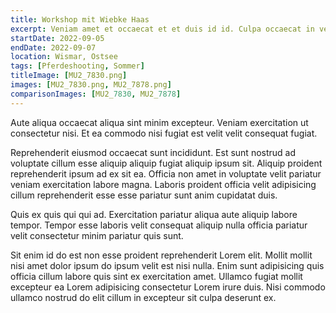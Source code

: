 ```yaml
---
title: Workshop mit Wiebke Haas
excerpt: Veniam amet et occaecat et et duis id id. Culpa occaecat in velit nisi adipisicing aliqua eiusmod officia eiusmod do sint reprehenderit. Ea laborum ullamco irure dolor sint excepteur magna. Ipsum sint labore elit irure. Minim ad velit sunt excepteur.
startDate: 2022-09-05
endDate: 2022-09-07
location: Wismar, Ostsee
tags: [Pferdeshooting, Sommer]
titleImage: [MU2_7830.png]
images: [MU2_7830.png, MU2_7878.png]
comparisonImages: [MU2_7830, MU2_7878]
---
```


Aute aliqua occaecat aliqua sint minim excepteur. Veniam exercitation ut consectetur nisi. Et ea commodo nisi fugiat est velit velit consequat fugiat.

Reprehenderit eiusmod occaecat sunt incididunt. Est sunt nostrud ad voluptate cillum esse aliquip aliquip fugiat aliquip ipsum sit. Aliquip proident reprehenderit ipsum ad ex sit ea. Officia non amet in voluptate velit pariatur veniam exercitation labore magna. Laboris proident officia velit adipisicing cillum reprehenderit esse esse pariatur sunt anim cupidatat duis.

Quis ex quis qui qui ad. Exercitation pariatur aliqua aute aliquip labore tempor. Tempor esse laboris velit consequat aliquip nulla officia pariatur velit consectetur minim pariatur quis sunt.

Sit enim id do est non esse proident reprehenderit Lorem elit. Mollit mollit nisi amet dolor ipsum do ipsum velit est nisi nulla. Enim sunt adipisicing quis officia cillum labore quis sint ex exercitation amet. Ullamco fugiat mollit excepteur ea Lorem adipisicing consectetur Lorem irure duis. Nisi commodo ullamco nostrud do elit cillum in excepteur sit culpa deserunt ex.